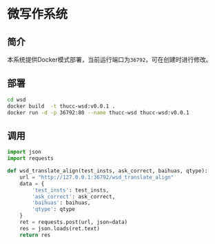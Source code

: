 # 微写作系统

## 简介

本系统提供Docker模式部署，当前运行端口为`36792`，可在创建时进行修改。

## 部署

```sh
cd wsd
docker build  -t thucc-wsd:v0.0.1 .
docker run -d -p 36792:80 --name thucc-wsd thucc-wsd:v0.0.1
```

## 调用

```python
import json
import requests

def wsd_translate_align(test_insts, ask_correct, baihuas, qtype):
    url = "http://127.0.0.1:36792/wsd_translate_align"
    data = {
        'test_insts': test_insts,
        'ask_correct': ask_correct,
        'baihuas': baihuas,
        'qtype': qtype
    }
    ret = requests.post(url, json=data)
    res = json.loads(ret.text)
    return res
```